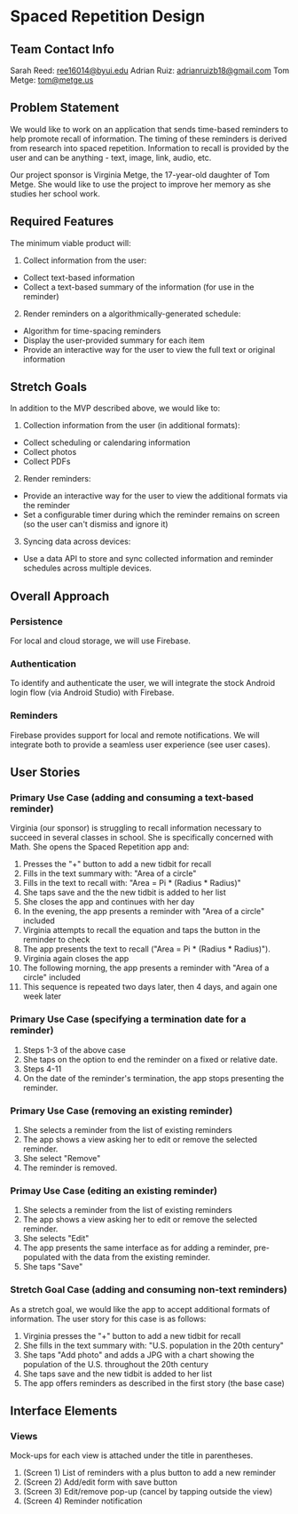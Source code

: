 # Spaced Repetition Design

## Team Contact Info

Sarah Reed: ree16014@byui.edu
Adrian Ruiz: adrianruizb18@gmail.com
Tom Metge: tom@metge.us

## Problem Statement

We would like to work on an application that sends time-based reminders to help promote recall of information. The timing of these reminders is derived from research into spaced repetition. Information to recall is provided by the user and can be anything - text, image, link, audio, etc.

Our project sponsor is Virginia Metge, the 17-year-old daughter of Tom Metge. She would like to use the project to improve her memory as she studies her school work.

## Required Features

The minimum viable product will:

1. Collect information from the user:
  - Collect text-based information
  - Collect a text-based summary of the information (for use in the reminder)
2. Render reminders on a algorithmically-generated schedule:
  - Algorithm for time-spacing reminders
  - Display the user-provided summary for each item
  - Provide an interactive way for the user to view the full text or original information

## Stretch Goals

In addition to the MVP described above, we would like to:

1. Collection information from the user (in additional formats):
  - Collect scheduling or calendaring information
  - Collect photos
  - Collect PDFs
2. Render reminders:
  - Provide an interactive way for the user to view the additional formats via the reminder
  - Set a configurable timer during which the reminder remains on screen (so the user can't dismiss and ignore it)
3. Syncing data across devices:
  - Use a data API to store and sync collected information and reminder schedules across multiple devices.

## Overall Approach

### Persistence

For local and cloud storage, we will use Firebase.

### Authentication

To identify and authenticate the user, we will integrate the stock Android login flow (via Android Studio) with Firebase.

### Reminders

Firebase provides support for local and remote notifications. We will integrate both to provide a seamless user experience (see user cases).

## User Stories

### Primary Use Case (adding and consuming a text-based reminder)

Virginia (our sponsor) is struggling to recall information necessary to succeed in several classes in school. She is specifically concerned with Math. She opens the Spaced Repetition app and:

1. Presses the "+" button to add a new tidbit for recall
2. Fills in the text summary with: "Area of a circle"
3. Fills in the text to recall with: "Area = Pi * (Radius * Radius)"
4. She taps save and the the new tidbit is added to her list
5. She closes the app and continues with her day
6. In the evening, the app presents a reminder with "Area of a circle" included
7. Virginia attempts to recall the equation and taps the button in the reminder to check
8. The app presents the text to recall ("Area = Pi * (Radius * Radius)").
9. Virginia again closes the app
10. The following morning, the app presents a reminder with "Area of a circle" included
11. This sequence is repeated two days later, then 4 days, and again one week later

### Primary Use Case (specifying a termination date for a reminder)

1. Steps 1-3 of the above case
2. She taps on the option to end the reminder on a fixed or relative date.
3. Steps 4-11
4. On the date of the reminder's termination, the app stops presenting the reminder.

### Primary Use Case (removing an existing reminder)

1. She selects a reminder from the list of existing reminders
2. The app shows a view asking her to edit or remove the selected reminder.
3. She select "Remove"
4. The reminder is removed.

### Primay Use Case (editing an existing reminder)

1. She selects a reminder from the list of existing reminders
2. The app shows a view asking her to edit or remove the selected reminder.
3. She selects "Edit"
4. The app presents the same interface as for adding a reminder, pre-populated with the data from the existing reminder.
5. She taps "Save"

### Stretch Goal Case (adding and consuming non-text reminders)

As a stretch goal, we would like the app to accept additional formats of information. The user story for this case is as follows:

1. Virginia presses the "+" button to add a new tidbit for recall
2. She fills in the text summary with: "U.S. population in the 20th century"
3. She taps "Add photo" and adds a JPG with a chart showing the population of the U.S. throughout the 20th century
4. She taps save and the new tidbit is added to her list
5. The app offers reminders as described in the first story (the base case)

## Interface Elements

### Views

Mock-ups for each view is attached under the title in parentheses.

1. (Screen 1) List of reminders with a plus button to add a new reminder
2. (Screen 2) Add/edit form with save button
3. (Screen 3) Edit/remove pop-up (cancel by tapping outside the view)
4. (Screen 4) Reminder notification
